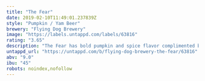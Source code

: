 ```yaml
---
title: "The Fear"
date: 2019-02-10T11:49:01.237839Z
style: "Pumpkin / Yam Beer"
brewery: "Flying Dog Brewery"
image: "https://labels.untappd.com/labels/63816"
rating: "3.65"
description: "The Fear has bold pumpkin and spice flavor complimented by graham cracker and chocolate notes."
untappd_url: "https://untappd.com/b/flying-dog-brewery-the-fear/63816"
abv: "9.0"
ibu: "45"
robots: noindex,nofollow
---
```

